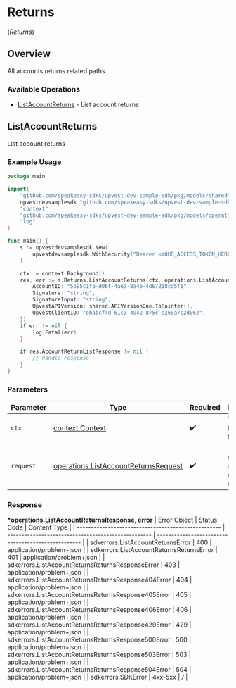# Returns
(*Returns*)

## Overview

All accounts returns related paths.

### Available Operations

* [ListAccountReturns](#listaccountreturns) - List account returns

## ListAccountReturns

List account returns

### Example Usage

```go
package main

import(
	"github.com/speakeasy-sdks/upvest-dev-sample-sdk/pkg/models/shared"
	upvestdevsamplesdk "github.com/speakeasy-sdks/upvest-dev-sample-sdk"
	"context"
	"github.com/speakeasy-sdks/upvest-dev-sample-sdk/pkg/models/operations"
	"log"
)

func main() {
    s := upvestdevsamplesdk.New(
        upvestdevsamplesdk.WithSecurity("Bearer <YOUR_ACCESS_TOKEN_HERE>"),
    )

    ctx := context.Background()
    res, err := s.Returns.ListAccountReturns(ctx, operations.ListAccountReturnsRequest{
        AccountID: "5b95c1fa-d06f-4a63-8a4b-4d67218cd5f1",
        Signature: "string",
        SignatureInput: "string",
        UpvestAPIVersion: shared.APIVersionOne.ToPointer(),
        UpvestClientID: "ebabcf4d-61c3-4942-875c-e265a7c2d062",
    })
    if err != nil {
        log.Fatal(err)
    }

    if res.AccountReturnListResponse != nil {
        // handle response
    }
}
```

### Parameters

| Parameter                                                                                        | Type                                                                                             | Required                                                                                         | Description                                                                                      |
| ------------------------------------------------------------------------------------------------ | ------------------------------------------------------------------------------------------------ | ------------------------------------------------------------------------------------------------ | ------------------------------------------------------------------------------------------------ |
| `ctx`                                                                                            | [context.Context](https://pkg.go.dev/context#Context)                                            | :heavy_check_mark:                                                                               | The context to use for the request.                                                              |
| `request`                                                                                        | [operations.ListAccountReturnsRequest](../../pkg/models/operations/listaccountreturnsrequest.md) | :heavy_check_mark:                                                                               | The request object to use for the request.                                                       |


### Response

**[*operations.ListAccountReturnsResponse](../../pkg/models/operations/listaccountreturnsresponse.md), error**
| Error Object                                        | Status Code                                         | Content Type                                        |
| --------------------------------------------------- | --------------------------------------------------- | --------------------------------------------------- |
| sdkerrors.ListAccountReturnsError                   | 400                                                 | application/problem+json                            |
| sdkerrors.ListAccountReturnsReturnsError            | 401                                                 | application/problem+json                            |
| sdkerrors.ListAccountReturnsReturnsResponseError    | 403                                                 | application/problem+json                            |
| sdkerrors.ListAccountReturnsReturnsResponse404Error | 404                                                 | application/problem+json                            |
| sdkerrors.ListAccountReturnsReturnsResponse405Error | 405                                                 | application/problem+json                            |
| sdkerrors.ListAccountReturnsReturnsResponse406Error | 406                                                 | application/problem+json                            |
| sdkerrors.ListAccountReturnsReturnsResponse429Error | 429                                                 | application/problem+json                            |
| sdkerrors.ListAccountReturnsReturnsResponse500Error | 500                                                 | application/problem+json                            |
| sdkerrors.ListAccountReturnsReturnsResponse503Error | 503                                                 | application/problem+json                            |
| sdkerrors.ListAccountReturnsReturnsResponse504Error | 504                                                 | application/problem+json                            |
| sdkerrors.SDKError                                  | 4xx-5xx                                             | */*                                                 |
